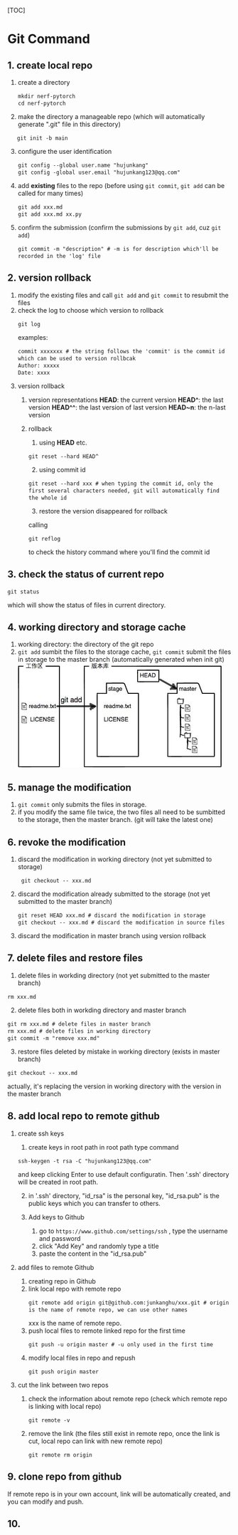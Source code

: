 [TOC]
# Git Command
## 1. create local repo
1. create a directory
   ``` ubuntu
   mkdir nerf-pytorch
   cd nerf-pytorch
   ```
2. make the directory a manageable repo (which will automatically generate ".git" file in this directory)
```
   git init -b main 
```
3. configure the user identification
   ```
   git config --global user.name "hujunkang"
   git config -global user.email "hujunkang123@qq.com"
   ```

4. add **existing** files to the repo (before using ```git commit```, ```git add``` can be called for many times)
   ```
   git add xxx.md
   git add xxx.md xx.py
   ```
5. confirm the submission (confirm the submissions by ```git add```, cuz ```git add```)
   ```
   git commit -m "description" # -m is for description which'll be recorded in the 'log' file
   ```


## 2. version rollback
1. modify the existing files and call ```git add``` and ```git commit``` to resubmit the files
2. check the log to choose which version to rollback
   ```
   git log
   ```
   examples:
   ```
   commit xxxxxxx # the string follows the 'commit' is the commit id which can be used to version rollbcak
   Author: xxxxx
   Date: xxxx
   ```
3. version rollback
   1. version representations
    **HEAD**: the current version
    **HEAD^**: the last version
    **HEAD^^**: the last version of last version
    **HEAD~n**: the n-last version
   2. rollback
      1. using **HEAD** etc.
        ```
        git reset --hard HEAD^
        ```
      2. using commit id 
        ```
        git reset --hard xxx # when typing the commit id, only the first several characters needed, git will automatically find the whole id
        ```
      3. restore the version disappeared for rollback
        
        calling
        ```
        git reflog
        ```
        to check the history command where you'll find the commit id 

## 3. check the status of current repo
```
git status
``` 
which will show the status of files in current directory.

## 4. working directory and storage cache
1. working directory: the directory of the git repo
2. ```git add``` sumbit the files to the storage cache, ```git commit``` submit the files in storage to the master branch (automatically generated when init git)
![schematic](./images/directory.jpeg)

## 5. manage the modification
1. ```git commit``` only submits the files in storage.
2. if you modify the same file twice, the two files all need to be sumbitted to the storage, then the master branch. (git will take the latest one)

## 6. revoke the modification
1. discard the modification in working directory (not yet submitted to storage)
   
   ```
    git checkout -- xxx.md
   ```
2. discard the modification already submitted to the storage (not yet submitted to the master branch)
   
    ```
    git reset HEAD xxx.md # discard the modification in storage
    git checkout -- xxx.md # discard the modification in source files 
    ```
3. discard the modification in master branch
   using version rollback

## 7. delete files and restore files
1. delete files in workding directory (not yet submitted to the master branch)

```
rm xxx.md
```
2. delete files both in workding directory and master branch

```
git rm xxx.md # delete files in master branch
rm xxx.md # delete files in working directory
git commit -m "remove xxx.md"
```
3. restore files deleted by mistake in working directory (exists in master branch)

```
git checkout -- xxx.md
```
actually, it's replacing the version in working directory with the version in the master branch
## 8. add local repo to remote github
1. create ssh keys
   1. create keys in root path
    in root path type command
    ```
    ssh-keygen -t rsa -C "hujunkang123@qq.com"
    ```
    and keep clicking Enter to use default configuratin. Then '.ssh' directory will be created in root path.

   2. in '.ssh' directory, "id_rsa" is the personal key, "id_rsa.pub" is the public keys which you can transfer to others.

   3. Add keys to Github
       1. go to ```https://www.github.com/settings/ssh``` , type the username and password
       2. click "Add Key" and randomly type a title
       3. paste the content in the "id_rsa.pub"
2. add files to remote Github
    1. creating repo in Github
    2. link local repo with remote repo
        ```
        git remote add origin git@github.com:junkanghu/xxx.git # origin is the name of remote repo, we can use other names
        ```
        xxx is the name of remote repo.
    3. push local files to remote linked repo for the first time
        ```
        git push -u origin master # -u only used in the first time
        ```
    4. modify local files in repo and repush
        ```
        git push origin master
        ``` 
3. cut the link between two repos
    1. check the information about remote repo (check which remote repo is linking with local repo)
        ```
        git remote -v
        ```
    2. remove the link (the files still exist in remote repo, once the link is cut, local repo can link with new remote repo)
        ```
        git remote rm origin
        ```

## 9. clone repo from github
If remote repo is in your own account, link will be automatically created, and you can modify and push.

## 10.